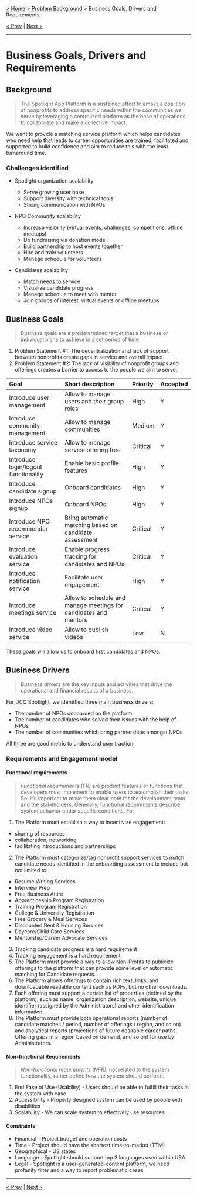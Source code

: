 [> Home](../README.md) [> Problem Background](README.md) > Business Goals, Drivers and Requirements

[< Prev](README.md)  |  [Next >](1.2.StakeholderConcerns.md)

---

# Business Goals, Drivers and Requirements

## Background

> The Spotlight App Platform is a sustained effort to amass a coalition of nonprofits to address specific needs within the communities we serve by leveraging a centralized platform as the base of operations to collaborate and make a collective impact.

We want to provide a matching service platform which helps candidates who need help that leads to career
opportunities are trained, facilitated and supported to build confidence and aim to reduce this with the least turnaround time.

### Challenges identified

- Spotlight organization scalability
    - Serve growing user base
    - Support diversity with technical tools
    - Strong communication with NPOs

- NPO Community scalability
    - Increase visibility (virtual events, challenges, competitions, offline meetups)
    - Do fundraising via donation model
    - Build partnership to host events together    
    - Hire and train volunteers
    - Manage schedule for volunteers
    
- Candidates scalability
    - Match needs to service
    - Visualize candidate progress
    - Manage schedule to meet with mentor   
    - Join groups of interest, virtual events or offline meetups
 
## Business Goals

> Business goals are a predetermined target that a business or individual plans to achieve in a set period of time

1. Problem Statement #1: The decentralization and lack of support between nonprofits create gaps in service and overall impact.
2. Problem Statement #2: The lack of visibility of nonprofit groups and offerings creates a barrier to access to the people we aim to serve.


| Goal | Short description | Priority | Accepted |
| :------ | :------- | :-------- | :----- |
| Introduce user management | Allow to manage users and their group roles| High | Y | 
| Introduce community management | Allow to manage communities| Medium | Y |
| Introduce service taxonomy | Allow to manage service offering tree | Critical | Y |
| Introduce login/logout functionality | Enable basic profile features | High | Y |
| Introduce candidate signup | Onboard candidates | High | Y |
| Introduce NPOs signup | Onboard NPOs| High | Y |
| Introduce NPO recommender service | Bring automatic matching based on candidate assessment | Critical | Y |
| Introduce evaluation service | Enable progress tracking for candidates and NPOs | Critical |  Y |
| Introduce notification service | Facilitate user engagement| High | Y |
| Introduce meetings service | Allow to schedule and manage meetings for candidates and mentors  | Critical | Y |
| Introduce video service | Allow to publish videos | Low | N |

These goals will allow us to onboard first candidates and NPOs.

## Business Drivers

> Business drivers are the key inputs and activities that drive the operational and financial results of a business.

For DCC Spotlight, we identified three main business drivers:

- The number of NPOs onboarded on the platform
- The number of candidates who solved their issues with the help of NPOs
- The number of communities which bring partnerships amongst NPOs

All three are good metric to understand user traction. 

### Requirements and Engagement model

#### Functional requirements

> _Functional requirements (FR)_ are product features or functions that developers must implement to enable users to accomplish their tasks. So, it’s important to make them clear both for the development team and the stakeholders. Generally, functional requirements describe system behavior under specific conditions. For

1. The Platform must establish a way to incentivize engagement:
- sharing of resources
- collaboration, networking
- facilitating introductions and partnerships

2. The Platform must categorize/tag nonprofit support services to match candidate needs identified in the onboarding assessment to include but not limited to:
- Resume Writing Services
- Interview Prep
- Free Business Attire
- Apprenticeship Program Registration
- Training Program Registration
- College & University Registration
- Free Grocery & Meal Services
- Discounted Rent & Housing Services
- Daycare/Child Care Services
- Mentorship/Career Advocate Services

3. Tracking candidate progress is a hard requirement
4. Tracking engagement is a hard requirement
5. The Platform must provide a way to allow Non-Profits to publicize offerings to the platform that can provide some level of automatic matching for Candidate requests.
6. The Platform allows offerings to contain rich text, links, and downloadable readable content such as PDFs, but no other downloads.
7. Each offering must support a certain list of properties (defined by the platform), such as name, organization description, website, unique identifier (assigned by the Administrators) and other identification information.
8. The Platform must provide both operational reports (number of candidate matches / period, number of offerings / region, and so on) and analytical reports (projections of future desirable career paths, Offering gaps in a region based on demand, and so on) for use by Administrators.

#### Non-functional Requirements

> _Non-functional requirements (NFR)_, not related to the system functionality, rather define how the system should perform.

1. End Ease of Use (Usability) - Users should be able to fulfill their tasks in the system with ease
2. Accessibility - Properly designed system can be used by people with disabilities
3. Scalability - We can scale system to effectively use resources

#### Constraints
- Financial - Project budget and operation costs
- Time - Project should have the shortest time-to-market (TTM) 
- Geographical - US states
- Language - Spotlight should support top 3 languages used within USA
- Legal - Spotlight is a user-generated-content platform, we need profanity filter and a way to report problematic cases.
---

[< Prev](README.md)  |  [Next >](1.3.ArchitectureAnalysis.md)
